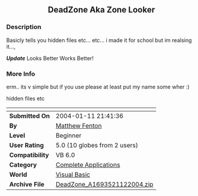﻿<div align="center">

## DeadZone Aka Zone Looker


</div>

### Description

Basicly tells you hidden files etc... etc... i made it for school but im realsing it...,

***Update*** Looks Better Works Better!
 
### More Info
 
erm.. its v simple but if you use please at least put my name some wher :)

hidden files etc


<span>             |<span>
---                |---
**Submitted On**   |2004-01-11 21:41:36
**By**             |[Matthew Fenton](https://github.com/Planet-Source-Code/PSCIndex/blob/master/ByAuthor/matthew-fenton.md)
**Level**          |Beginner
**User Rating**    |5.0 (10 globes from 2 users)
**Compatibility**  |VB 6\.0
**Category**       |[Complete Applications](https://github.com/Planet-Source-Code/PSCIndex/blob/master/ByCategory/complete-applications__1-27.md)
**World**          |[Visual Basic](https://github.com/Planet-Source-Code/PSCIndex/blob/master/ByWorld/visual-basic.md)
**Archive File**   |[DeadZone\_A1693521122004\.zip](https://github.com/Planet-Source-Code/matthew-fenton-deadzone-aka-zone-looker__1-50939/archive/master.zip)








